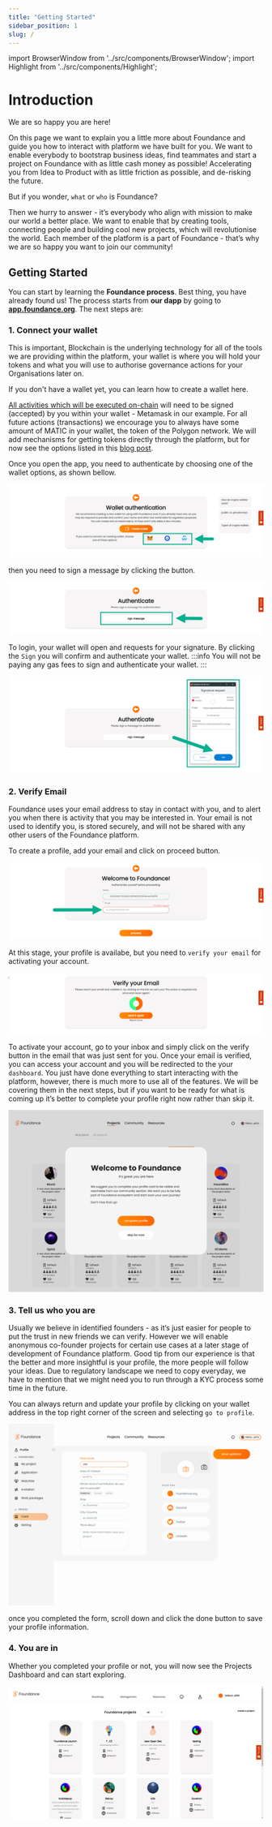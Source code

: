 ```yaml
---
title: "Getting Started"
sidebar_position: 1
slug: /
---
```


import BrowserWindow from '../src/components/BrowserWindow';
import Highlight from '../src/components/Highlight';

# Introduction

We are so happy you are here!

On this page we want to explain you a little more about Foundance and guide you how to interact with platform we have built for you. We want to enable everybody to bootstrap business ideas, find teammates and start a project on Foundance with as little cash money as possible! Accelerating you from Idea to Product with as little friction as possible, and de-risking the future.

But if you wonder, `what` or `who` is Foundance?

Then we hurry to answer - it’s everybody who align with mission to make our world a better place. We want to enable that by creating tools, connecting people and building cool new projects, which will revolutionise the world. Each member of the platform is a part of Foundance - that’s why we are so happy you want to join our community!

## Getting Started

You can start by learning the **Foundance process**.
Best thing, you have already found us!
The process starts from **our dapp** by going to **[app.foundance.org](https://app.foundance.org)**. The next steps are:

### 1. Connect your wallet

This is important, Blockchain is the underlying technology for all of the tools we are providing within the platform, your wallet is where you will hold your tokens and what you will use to authorise governance actions for your Organisations later on.

If you don't have a wallet yet, you can <Highlight url="https://myterablock.medium.com/how-to-create-or-import-a-metamask-wallet-a551fc2f5a6b" color="#FF7900">learn how to create a wallet here</Highlight>.

[All activities which will be executed on-chain](https://learn.bybit.com/blockchain/off-chain-vs-on-chain-transactions/) will need to be signed (accepted) by you within your wallet - Metamask in our example. For all future actions (transactions) we encourage you to always have some amount of MATIC in your wallet, the token of the Polygon network. We will add mechanisms for getting tokens directly through the platform, but for now see the options listed in this [blog post](https://medium.com/prepo/setting-up-metamask-and-getting-eth-matic-on-polygon-step-by-step-guide-fd55147a0f05).

Once you open the app, you need to authenticate by choosing one of the wallet options, as shown bellow.
<BrowserWindow url="https://app.foundance.org">

![Connecting Wallet](/img/1-connect-wallet.jpg "Wallet Authentication")
</BrowserWindow>

then you need to <Highlight color="#F6F5F5" textColor="black">sign a message</Highlight> by clicking the button.
<BrowserWindow url="https://app.foundance.org/authentication/sign-message">

![Authenticate with Message](/img/1-sign-a-message.jpg "Authenticate with Message")
</BrowserWindow>

To login, your wallet will open and requests for your signature. By clicking the `Sign` you will confirm and authenticate your wallet.
:::info
You will not be paying any gas fees to sign and authenticate your wallet.
:::

<BrowserWindow url="https://app.foundance.org/authentication/sign-message">

![Sign the wallet message](/img/1-signature-request.jpg "Sign the message in wallet")
</BrowserWindow>

### 2. Verify Email

Foundance uses your email address to stay in contact with you, and to alert you when there is activity that you may be interested in. Your email is not used to identify you, is stored securely, and will not be shared with any other users of the Foundance platform.

To create a profile, add your email and click on <Highlight color="#F6F5F5" textColor="black">proceed</Highlight> button.
<BrowserWindow url="https://app.foundance.org/authentication/create-profile">

![Create a profile](/img/2-complete-info-email.jpg "Create a profile")
</BrowserWindow>

At this stage, your profile is availabe, but you need to `verify your email` for activating your account.

<BrowserWindow url="https://app.foundance.org/authentication/verify-email">

![Verify email](/img/2-complete-info-verify-email.jpg "Verify email")
</BrowserWindow>

To activate your account, go to your inbox and simply click on the <Highlight>verify</Highlight> button in the email that was just sent for you. Once your email is verified, you can access your account and you will be redirected to the your `dashboard`. You just have done everything to start interacting with the platform, however, there is much more to use all of the features. We will be covering them in the next steps, but if you want to be ready for what is coming up it’s better to complete your profile right now rather than skip it.

<BrowserWindow url="https://app.foundance.org/dashboard">

![Complete Profile](/img/2-complete-profile.png "Complete Profile")
</BrowserWindow>

### 3. Tell us who you are

Usually we believe in identified founders - as it’s just easier for people to put the trust in new friends we can verify. However we will enable anonymous co-founder projects for certain use cases at a later stage of development of Foundance platform. Good tip from our experience is that the better and more insightful is your profile, the more people will follow your ideas. Due to regulatory landscape we need to copy everyday, we have to mention that we might need you to run through a KYC process some time in the future.

You can always return and update your profile by clicking on your wallet address in the top right corner of the screen and selecting `go to profile`.

<BrowserWindow url="https://app.foundance.org/dashboard/account/profile/edit">

![Complete Profile](/img/2-complete-profile-info.png "Complete Profile")
</BrowserWindow>

once you completed the form, scroll down and click the <Highlight>done</Highlight> button to save your profile information.

### 4. You are in

Whether you completed your profile or not, you will now see the Projects Dashboard and can start exploring.

<BrowserWindow url="https://app.foundance.org/dashboard">

![Project Dashbard](/img/2-account-created.jpg "Project Dashboard")
</BrowserWindow>
